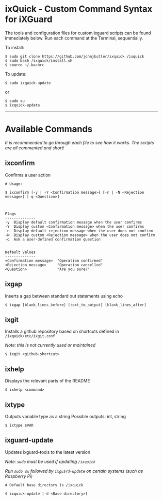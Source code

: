 # ixQuick - Custom Command Syntax for iXGuard

The tools and configuration files for custom ixguard scripts can be found immediately below.
Run each command at  the Terminal, sequentially.

To install:

```
$ sudo git clone https://github.com/johnjbutler/ixquick /ixquick
$ sudo bash /ixquick/install.sh
$ source ~/.bashrc
```

To update:
```
$ sudo ixquick-update
```

or
```
$ sudo su
$ ixquick-update
```

---

# Available Commands

*It is recommended to go through each file to see how it works. The scripts are all commented and short!*


## ixconfirm

Confirms a user action

```
# Usage:

$ ixconfirm [-y | -Y <Confirmation message>] [-n | -N <Rejection message>] [-q <Question>]



Flags
--------------
-y  Display default confirmation message when the user confirms
-Y  Display custom <Confirmation message> when the user confirms
-n  Display default rejection message when the user does not confirm
-N  Display custom <Rejection message> when the user does not confirm
-q  Ask a user-defined confirmation question


Default Values
--------------
<Confirmation message>  "Operation confirmed"
<Rejection message>     "Operation cancelled"
<Question>              "Are you sure?"
```


## ixgap

Inserts a gap between standard out statements using echo

```
$ ixgap [blank_lines_before] [text_to_output] [blank_lines_after]
```


## ixgit

Installs a github repository based on shortcuts defined in `/ixquick/etc/ixgit.conf`

*Note: this is not currently used or maintained*

```
$ ixgit <github-shortcut>
```


## ixhelp

Displays the relevant parts of the README

```
$ ixhelp <command>
```
 
 
## ixtype

Outputs variable type as a string
Possible outputs: int, string

```
$ ixtype $VAR
```


## ixguard-update

Updates ixguard-tools to the latest version

*Note: `sudo` must be used if updating `/ixquick`*

*Run `sudo su` followed by `ixguard-update` on certain systems (such as Raspberry Pi)*

```
# Default base directory is /ixquick

$ ixquick-update [-d <Base directory>]
```


